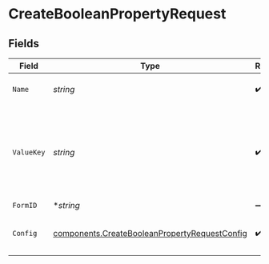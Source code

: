# CreateBooleanPropertyRequest


## Fields

| Field                                                                                                          | Type                                                                                                           | Required                                                                                                       | Description                                                                                                    | Example                                                                                                        |
| -------------------------------------------------------------------------------------------------------------- | -------------------------------------------------------------------------------------------------------------- | -------------------------------------------------------------------------------------------------------------- | -------------------------------------------------------------------------------------------------------------- | -------------------------------------------------------------------------------------------------------------- |
| `Name`                                                                                                         | *string*                                                                                                       | :heavy_check_mark:                                                                                             | The visible name of the property                                                                               | My Property                                                                                                    |
| `ValueKey`                                                                                                     | *string*                                                                                                       | :heavy_check_mark:                                                                                             | The key of this property. Only lowercase and no special characters or spaces                                   | my-property-key                                                                                                |
| `FormID`                                                                                                       | **string*                                                                                                      | :heavy_minus_sign:                                                                                             | The formId                                                                                                     | address                                                                                                        |
| `Config`                                                                                                       | [components.CreateBooleanPropertyRequestConfig](../../models/components/createbooleanpropertyrequestconfig.md) | :heavy_check_mark:                                                                                             | The extra configuration of this property                                                                       | {<br/>"format": "checkbox"<br/>}                                                                               |